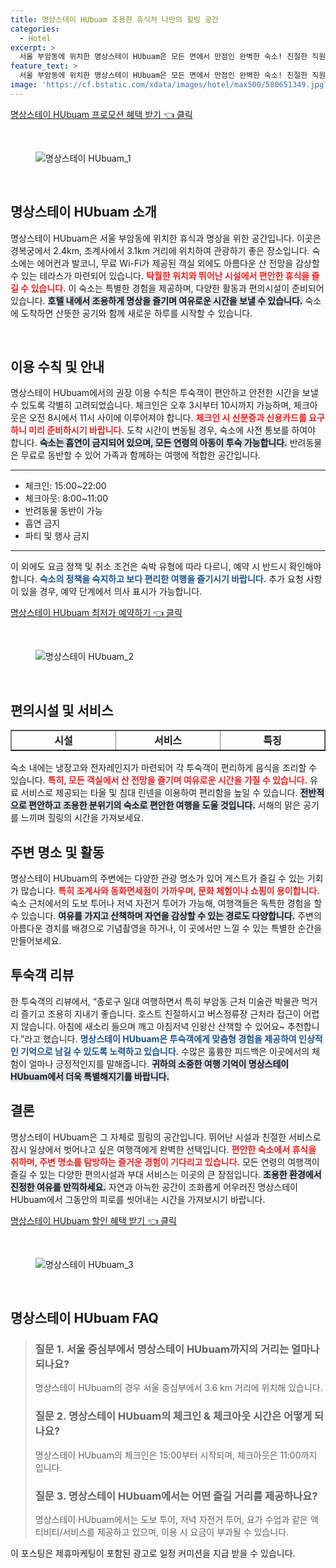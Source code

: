 ```yaml
---
title: 명상스테이 HUbuam 조용한 휴식처 나만의 힐링 공간
categories:
  - Hotel
excerpt: >
  서울 부암동에 위치한 명상스테이 HUbuam은 모든 면에서 만점인 완벽한 숙소! 친절한 직원과 청결한 시설 아름다운 산 전망을 즐기며 편안한 휴식을 만끽하세요. 반려동물 동반도 가능!
feature_text: >
  서울 부암동에 위치한 명상스테이 HUbuam은 모든 면에서 만점인 완벽한 숙소! 친절한 직원과 청결한 시설 아름다운 산 전망을 즐기며 편안한 휴식을 만끽하세요. 반려동물 동반도 가능!
image: 'https://cf.bstatic.com/xdata/images/hotel/max500/580651349.jpg?k=b7bee8989dd816f5c390d18c0d0e80a03c8e5c6935bbca1cec003e5d1ad84b26&o=&hp=1'
---
```


<p><a class="modoo-button" href="https://tinyurl.com/25botclu" rel="nofollow noopener">명상스테이 HUbuam 프로모션 혜택 받기 👈 클릭</a></p><br/>
<figure class="image"><img alt="명상스테이 HUbuam_1" src="https://cf.bstatic.com/xdata/images/hotel/max1024x768/580653503.jpg?k=702070f035c69ef3fa8e2e810bc03f3215dccbc384ae5817c0e14c7e8f5ccb9e&amp;o=&amp;hp=1"/></figure><br/>

<h2 data-ke-size="size26" id="명상스테이_HUbuam_소개">명상스테이 HUbuam 소개</h2>
<p data-ke-size="size16">명상스테이 HUbuam은 서울 부암동에 위치한 휴식과 명상을 위한 공간입니다. 이곳은 경복궁에서 2.4km, 조계사에서 3.1km 거리에 위치하여 관광하기 좋은 장소입니다. 숙소에는 에어컨과 발코니, 무료 Wi-Fi가 제공된 객실 외에도 아름다운 산 전망을 감상할 수 있는 테라스가 마련되어 있습니다. <b><span style="color: #ee2323;">탁월한 위치와 뛰어난 시설에서 편안한 휴식을 즐길 수 있습니다.</span></b> 이 숙소는 특별한 경험을 제공하며, 다양한 활동과 편의시설이 준비되어 있습니다. <b><span style="background-color: #21538527;">호텔 내에서 조용하게 명상을 즐기며 여유로운 시간을 보낼 수 있습니다.</span></b> 숙소에 도착하면 산뜻한 공기와 함께 새로운 하루를 시작할 수 있습니다.</p>
<p data-ke-size="size16"> </p>
<h2 data-ke-size="size23" id="이용수칙과안내">이용 수칙 및 안내</h2>
<p data-ke-size="size16">명상스테이 HUbuam에서의 권장 이용 수칙은 투숙객이 편안하고 안전한 시간을 보낼 수 있도록 각별히 고려되었습니다. 체크인은 오후 3시부터 10시까지 가능하며, 체크아웃은 오전 8시에서 11시 사이에 이루어져야 합니다. <b><span style="color: #ee2323;">체크인 시 신분증과 신용카드를 요구하니 미리 준비하시기 바랍니다.</span></b> 도착 시간이 변동될 경우, 숙소에 사전 통보를 하여야 합니다. <b><span style="background-color: #21538527;">숙소는 흡연이 금지되어 있으며, 모든 연령의 아동이 투숙 가능합니다.</span></b> 반려동물은 무료로 동반할 수 있어 가족과 함께하는 여행에 적합한 공간입니다.</p>
<hr contenteditable="false" data-ke-style="style5" data-ke-type="horizontalRule"/>
<ul data-ke-list-type="disc" style="list-style-type: disc;">
<li>체크인: 15:00~22:00</li>
<li>체크아웃: 8:00~11:00</li>
<li>반려동물 동반이 가능</li>
<li>흡연 금지</li>
<li>파티 및 행사 금지</li>
</ul>
<hr contenteditable="false" data-ke-style="style5" data-ke-type="horizontalRule"/>
<p data-ke-size="size16">이 외에도 요금 정책 및 취소 조건은 숙박 유형에 따라 다르니, 예약 시 반드시 확인해야 합니다. <b><span style="color: #1a5490;">숙소의 정책을 숙지하고 보다 편리한 여행을 즐기시기 바랍니다.</span></b> 추가 요청 사항이 있을 경우, 예약 단계에서 의사 표시가 가능합니다.</p>
<p><a class="modoo-button" href="https://tinyurl.com/25botclu" rel="nofollow noopener">명상스테이 HUbuam 최저가 예약하기 👈 클릭</a></p><br/>
<figure class="image"><img alt="명상스테이 HUbuam_2" src="https://cf.bstatic.com/xdata/images/hotel/max500/580651349.jpg?k=b7bee8989dd816f5c390d18c0d0e80a03c8e5c6935bbca1cec003e5d1ad84b26&amp;o=&amp;hp=1"/></figure><br/>
<h2 data-ke-size="size23" id="편의시설과서비스">편의시설 및 서비스</h2>
<table border="1" data-ke-align="alignLeft" data-ke-style="style16" style="border-collapse: collapse; width: 100%; height: 34px;">
<tbody>
<tr style="height: 17px;">
<td style="width: 33.3333%; text-align: center; height: 17px;"><b>시설</b></td>
<td style="width: 33.3333%; text-align: center; height: 17px;"><b>서비스</b></td>
<td style="width: 33.3333%; text-align: center; height: 17px;"><b>특징</b></td>
</tr>
<tr style="height: 17px;">
<td style="width: 33.3333%; text-align: center; height: 17px;">발코니</td>
<td style="width: 33.3333%; text-align: center; height: 17px;">무료 Wi-Fi</td>
<td style="width: 33.3333%; text-align: center; height: 17px;">산 전망</td>
</tr>
<tr>
<td style="width: 33.3333%; text-align: center;">전기레인지</td>
<td style="width: 33.3333%; text-align: center;">주방 시설</td>
<td style="width: 33.3333%; text-align: center;">조용한 분위기</td>
</tr>
<tr>
<td style="width: 33.3333%; text-align: center;">공용 욕실</td>
<td style="width: 33.3333%; text-align: center;">타올 및 침대 린넨 서비스</td>
<td style="width: 33.3333%; text-align: center;">자연 친화적 환경</td>
</tr>
</tbody>
</table>
<p data-ke-size="size16">숙소 내에는 냉장고와 전자레인지가 마련되어 각 투숙객이 편리하게 음식을 조리할 수 있습니다. <b><span style="color: #ee2323;">특히, 모든 객실에서 산 전망을 즐기며 여유로운 시간을 가질 수 있습니다.</span></b> 유료 서비스로 제공되는 타올 및 침대 린넨을 이용하여 편리함을 높일 수 있습니다. <b><span style="background-color: #21538527;">전반적으로 편안하고 조용한 분위기의 숙소로 편안한 여행을 도울 것입니다.</span></b> 서해의 맑은 공기를 느끼며 힐링의 시간을 가져보세요.</p>
<h2 data-ke-size="size23" id="주변명소_및_활동">주변 명소 및 활동</h2>
<p data-ke-size="size16">명상스테이 HUbuam의 주변에는 다양한 관광 명소가 있어 게스트가 즐길 수 있는 기회가 많습니다. <b><span style="color: #ee2323;">특히 조계사와 동화면세점이 가까우며, 문화 체험이나 쇼핑이 용이합니다.</span></b> 숙소 근처에서의 도보 투어나 저녁 자전거 투어가 가능해, 여행객들은 독특한 경험을 할 수 있습니다. <b><span style="background-color: #21538527;">여유를 가지고 산책하며 자연을 감상할 수 있는 경로도 다양합니다.</span></b>  주변의 아름다운 경치를 배경으로 기념촬영을 하거나, 이 곳에서만 느낄 수 있는 특별한 순간을 만들어보세요.</p>
<h2 data-ke-size="size26" id="투숙객_리뷰">투숙객 리뷰</h2>
<p data-ke-size="size16">한 투숙객의 리뷰에서, “종로구 일대 여행하면서 특히 부암동 근처 미술관 박물관 먹거리 즐기고 조용히 지내기 좋습니다. 호스트 친절하시고 버스정류장 근처라 접근이 어렵지 않습니다. 아침에 새소리 들으며 깨고 아침저녁 인왕산 산책할 수 있어요~ 추천합니다.”라고 했습니다. <b><span style="color: #1a5490;">명상스테이 HUbuam은 투숙객에게 맞춤형 경험을 제공하여 인상적인 기억으로 남길 수 있도록 노력하고 있습니다.</span></b> 수많은 훌륭한 피드백은 이곳에서의 체험이 얼마나 긍정적인지를 말해줍니다. <b><span style="background-color: #21538527;">귀하의 소중한 여행 기억이 명상스테이 HUbuam에서 더욱 특별해지기를 바랍니다.</span></b></p>
<h2 data-ke-size="size23" id="결론">결론</h2>
<p data-ke-size="size16">명상스테이 HUbuam은 그 자체로 힐링의 공간입니다. 뛰어난 시설과 친절한 서비스로 잠시 일상에서 벗어나고 싶은 여행객에게 완벽한 선택입니다. <b><span style="color: #ee2323;">편안한 숙소에서 휴식을 취하며, 주변 명소를 탐방하는 즐거운 경험이 기다리고 있습니다.</span></b> 모든 연령의 여행객이 즐길 수 있는 다양한 편의시설과 부대 서비스는 이곳의 큰 장점입니다. <b><span style="background-color: #21538527;">조용한 환경에서 진정한 여유를 만끽하세요.</span></b> 자연과 아늑한 공간이 조화롭게 어우러진 명상스테이 HUbuam에서 그동안의 피로를 씻어내는 시간을 가져보시기 바랍니다.</p>

<p><a class="modoo-button" href="https://tinyurl.com/25botclu" rel="nofollow noopener">명상스테이 HUbuam 할인 혜택 받기 👈 클릭</a></p><br>

<figure class="image"><img src="https://cf.bstatic.com/xdata/images/hotel/max500/580653614.jpg?k=7eafb7a9adb8d664ed8546e5b0a7873ea35edd3217047c25ae9ebc9207cdb29b&o=&hp=1" alt="명상스테이 HUbuam_3"></figure><br>
<h2 id="명상스테이_HUbuam_FAQ">명상스테이 HUbuam FAQ</h2>
<div itemscope="" itemtype="https://schema.org/FAQPage"> <blockquote> <div itemscope="" itemprop="mainEntity" itemtype="https://schema.org/Question"> <h3 itemprop="name">질문 1. 서울 중심부에서 명상스테이 HUbuam까지의 거리는 얼마나 되나요?</h3> <div itemscope="" itemprop="acceptedAnswer" itemtype="https://schema.org/Answer"> <span itemprop="text"> <p>명상스테이 HUbuam의 경우 서울 중심부에서 3.6 km 거리에 위치해 있습니다.</p> </span> </div> </div> <div itemscope="" itemprop="mainEntity" itemtype="https://schema.org/Question"> <h3 itemprop="name">질문 2. 명상스테이 HUbuam의 체크인 & 체크아웃 시간은 어떻게 되나요?</h3> <div itemscope="" itemprop="acceptedAnswer" itemtype="https://schema.org/Answer"> <span itemprop="text"> <p>명상스테이 HUbuam의 체크인은 15:00부터 시작되며, 체크아웃은 11:00까지 입니다.</p> </span> </div> </div> <div itemscope="" itemprop="mainEntity" itemtype="https://schema.org/Question"> <h3 itemprop="name">질문 3. 명상스테이 HUbuam에서는 어떤 즐길 거리를 제공하나요?</h3> <div itemscope="" itemprop="acceptedAnswer" itemtype="https://schema.org/Answer"> <span itemprop="text"> <p>명상스테이 HUbuam에서는 도보 투어, 저녁 자전거 투어, 요가 수업과 같은 액티비티/서비스를 제공하고 있으며, 이용 시 요금이 부과될 수 있습니다.</p> </span> </div> </div> </blockquote> </div><p>이 포스팅은 제휴마케팅이 포함된 광고로 일정 커미션을 지급 받을 수 있습니다.</p>

